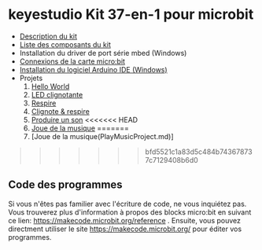 # keyestudio Kit 37-en-1 pour microbit

- [Description du kit](KitDescription.md)
- [Liste des composants du kit](KitList.md)
- Installation du driver de port série mbed (Windows)
- [Connexions de la carte micro:bit](MicrobitPins.md)
- [Installation du logiciel Arduino IDE (Windows)](InstallArduinoIde.md)
- Projets
  1. [Hello World](HelloWorldProject.md)
  2. [LED clignotante](LedBlinkProject.md)
  3. [Respire](BreathProject.md)
  4. [Clignote & respire](BlinkAndBreathProject.md)
  5. [Produire un son](MakeASoundProject.md)
<<<<<<< HEAD
  6. [Joue de la musique](PlayMusicProject.md)
=======
  6. [Joue de la musique(PlayMusicProject.md)]
>>>>>>> bfd5521c1a83d5c484b743678737c7129408b6d0

  ## Code des programmes

  Si vous n'êtes pas familier avec l'écriture de code, ne vous inquiétez pas. Vous trouverez plus d'information à propos des blocks micro:bit en suivant ce lien: https://makecode.microbit.org/reference . Ensuite, vous pouvez directment utiliser le site https://makecode.microbit.org/ pour éditer vos programmes.
